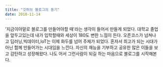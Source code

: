 ```yaml
---
title: "깃허브 블로그의 동기"
date: 2018-11-14
---
```

'지금이야말로 블로그를 만들어야할 때'라는 생각이 들어서 만들게 되었다.
대학교 졸업을 앞두고있는데 내가 입학할때와 세상이 180도 변한 느낌이 든다. 
오픈코스가 넘쳐나고 딥러닝,빅데이터,IoT는 이제 화두를 넘어 주체가 되었다. 
혼자서 최고가 되는 시대가 아닌 함께 만들어가는 시대임을 느낀다. 
자신의 재능을 기부하고 공유한 많은 이들을 보고 감탄하고 성장해왔다.
나도 어서 그런사람이 되길 하는 마음으로 블로그를 시작해본다.
